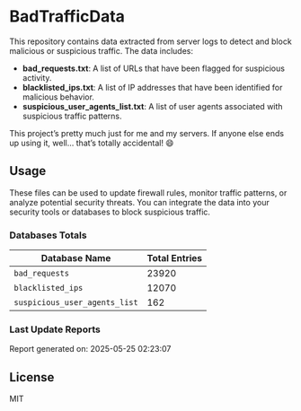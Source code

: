 # BadTrafficData

This repository contains data extracted from server logs to detect and block malicious or suspicious traffic. The data includes:

- **bad_requests.txt**: A list of URLs that have been flagged for suspicious activity.
- **blacklisted_ips.txt**: A list of IP addresses that have been identified for malicious behavior.
- **suspicious_user_agents_list.txt**: A list of user agents associated with suspicious traffic patterns.


This project’s pretty much just for me and my servers. If anyone else ends up using it, well… that’s totally accidental! 😄

## Usage

These files can be used to update firewall rules, monitor traffic patterns, or analyze potential security threats. You can integrate the data into your security tools or databases to block suspicious traffic.

### Databases Totals
| Database Name       | Total Entries |
|---------------------|---------------|
| `bad_requests`      | 23920         |
| `blacklisted_ips`      | 12070         |
| `suspicious_user_agents_list`      | 162         |

### Last Update Reports
Report generated on: 2025-05-25 02:23:07

## License
MIT
